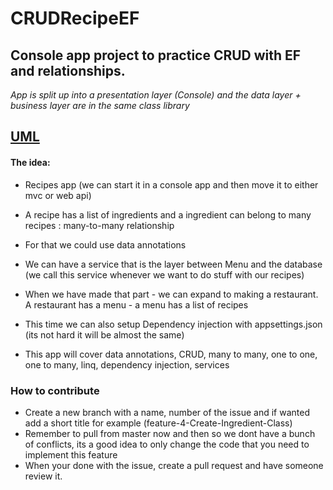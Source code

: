 # CRUDRecipeEF
## Console app project to practice CRUD with EF and relationships. 
*App is split up into a presentation layer (Console) and the data layer + business layer are in the same class library*

## [UML](https://drive.google.com/file/d/1wK_0AYogciHfWensgVgt9arEkGfge9xd/view?usp=sharing)
#### The idea:
- Recipes app (we can start it in a console app and then move it to either mvc or web api)

- A recipe has a list of ingredients and a ingredient can belong to many recipes : many-to-many relationship
- For that we could use data annotations
- We can have a service that is the layer between Menu and the database (we call this service whenever we want to do stuff with our recipes)

- When we have made that part - we can expand to making a restaurant. A restaurant has a menu - a menu has a list of recipes

- This time we can also setup Dependency injection with appsettings.json (its not hard it will be almost the same)

- This app will cover data annotations, CRUD, many to many, one to one, one to many, linq, dependency injection, services 


### How to contribute
- Create a new branch with a name, number of the issue and if wanted add a short title for example (feature-4-Create-Ingredient-Class)
- Remember to pull from master now and then so we dont have a bunch of conflicts, its a good idea to only change the code that you need to implement this feature
- When your done with the issue, create a pull request and have someone review it. 
